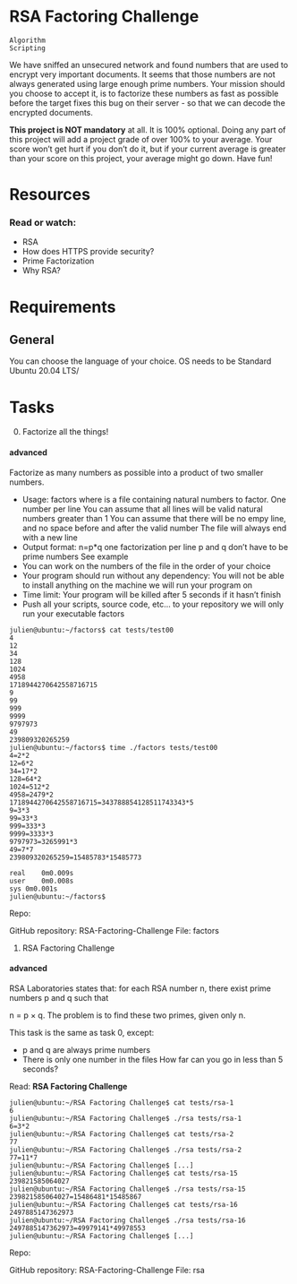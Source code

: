# RSA Factoring Challenge
	Algorithm
	Scripting
We have sniffed an unsecured network and found numbers that are used to encrypt very important 
documents. It seems that those numbers are not always generated using large enough prime numbers. 
Your mission should you choose to accept it, is to factorize these numbers as fast as possible 
before the target fixes this bug on their server - so that we can decode the encrypted documents.

**This project is NOT mandatory** at all. It is 100% optional. Doing any part of this project will 
add a project grade of over 100% to your average. Your score won’t get hurt if you don’t do it, but 
if your current average is greater than your score on this project, your average might go down. Have fun!

# Resources
### Read or watch:

+ RSA
+ How does HTTPS provide security?
+ Prime Factorization
+ Why RSA?

# Requirements
## General
You can choose the language of your choice.
OS needs to be Standard Ubuntu 20.04 LTS/

# Tasks

0. Factorize all the things!
#### advanced

Factorize as many numbers as possible into a product of two smaller numbers.

+ Usage: factors <file>
	where <file> is a file containing natural numbers to factor.
	One number per line
	You can assume that all lines will be valid natural numbers greater than 1
	You can assume that there will be no empy line, and no space before and after the valid number
	The file will always end with a new line
+ Output format: n=p*q
	one factorization per line
	p and q don’t have to be prime numbers
	See example
+ You can work on the numbers of the file in the order of your choice
+ Your program should run without any dependency: You will not be able to install anything on the machine we will run your program on
+ Time limit: Your program will be killed after 5 seconds if it hasn’t finish
+ Push all your scripts, source code, etc… to your repository
we will only run your executable factors

```
julien@ubuntu:~/factors$ cat tests/test00 
4
12
34
128
1024
4958
1718944270642558716715
9
99
999
9999
9797973
49
239809320265259
julien@ubuntu:~/factors$ time ./factors tests/test00
4=2*2
12=6*2
34=17*2
128=64*2
1024=512*2
4958=2479*2
1718944270642558716715=343788854128511743343*5
9=3*3
99=33*3
999=333*3
9999=3333*3
9797973=3265991*3
49=7*7
239809320265259=15485783*15485773

real    0m0.009s
user    0m0.008s
sys 0m0.001s
julien@ubuntu:~/factors$ 
```

Repo:

GitHub repository: RSA-Factoring-Challenge
File: factors
   
1. RSA Factoring Challenge
#### advanced

RSA Laboratories states that: for each RSA number n, there exist prime numbers p and q such that

n = p × q. The problem is to find these two primes, given only n.

This task is the same as task 0, except:

+ p and q are always prime numbers
+ There is only one number in the files
How far can you go in less than 5 seconds?

Read: **RSA Factoring Challenge**

```
julien@ubuntu:~/RSA Factoring Challenge$ cat tests/rsa-1
6
julien@ubuntu:~/RSA Factoring Challenge$ ./rsa tests/rsa-1
6=3*2
julien@ubuntu:~/RSA Factoring Challenge$ cat tests/rsa-2
77
julien@ubuntu:~/RSA Factoring Challenge$ ./rsa tests/rsa-2
77=11*7
julien@ubuntu:~/RSA Factoring Challenge$ [...]  
julien@ubuntu:~/RSA Factoring Challenge$ cat tests/rsa-15
239821585064027
julien@ubuntu:~/RSA Factoring Challenge$ ./rsa tests/rsa-15 
239821585064027=15486481*15485867
julien@ubuntu:~/RSA Factoring Challenge$ cat tests/rsa-16
2497885147362973
julien@ubuntu:~/RSA Factoring Challenge$ ./rsa tests/rsa-16
2497885147362973=49979141*49978553
julien@ubuntu:~/RSA Factoring Challenge$ [...]
```
Repo:

GitHub repository: RSA-Factoring-Challenge
File: rsa
